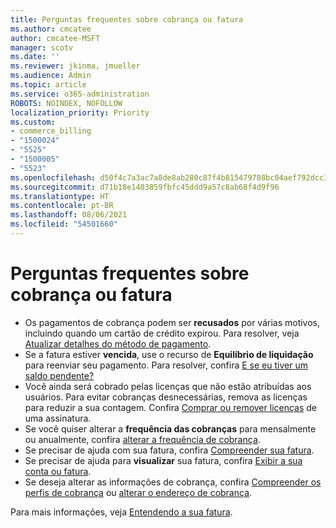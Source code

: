 ```yaml
---
title: Perguntas frequentes sobre cobrança ou fatura
ms.author: cmcatee
author: cmcatee-MSFT
manager: scotv
ms.date: ''
ms.reviewer: jkinma, jmueller
ms.audience: Admin
ms.topic: article
ms.service: o365-administration
ROBOTS: NOINDEX, NOFOLLOW
localization_priority: Priority
ms.custom:
- commerce_billing
- "1500024"
- "5525"
- "1500005"
- "5523"
ms.openlocfilehash: d50f4c7a3ac7a8de8ab280c87f4b815479788bc04aef792dcc3e503bed5b2f03
ms.sourcegitcommit: d71b18e1403859fbfc45ddd9a57c8ab68f4d9f96
ms.translationtype: HT
ms.contentlocale: pt-BR
ms.lasthandoff: 08/06/2021
ms.locfileid: "54501660"
---
```

# <a name="billing-or-invoice-faq"></a>Perguntas frequentes sobre cobrança ou fatura

- Os pagamentos de cobrança podem ser **recusados** por várias motivos, incluindo quando um cartão de crédito expirou. Para resolver, veja [Atualizar detalhes do método de pagamento](/microsoft-365/commerce/billing-and-payments/manage-payment-methods#update-payment-method-details).
- Se a fatura estiver **vencida**, use o recurso de **Equilíbrio de liquidação** para reenviar seu pagamento. Para resolver, confira [E se eu tiver um saldo pendente?](/microsoft-365/commerce/billing-and-payments/pay-for-your-subscription#what-if-i-have-an-outstanding-balance)
- Você ainda será cobrado pelas licenças que não estão atribuídas aos usuários. Para evitar cobranças desnecessárias, remova as licenças para reduzir a sua contagem. Confira [Comprar ou remover licenças](/microsoft-365/commerce/licenses/buy-licenses) de uma assinatura.
- Se você quiser alterar a **frequência das cobranças** para mensalmente ou anualmente, confira [alterar a frequência de cobrança](/microsoft-365/commerce/billing-and-payments/change-payment-frequency).
- Se precisar de ajuda com sua fatura, confira [Compreender sua fatura](/microsoft-365/commerce/billing-and-payments/understand-your-invoice2).
- Se precisar de ajuda para **visualizar** sua fatura, confira [Exibir a sua conta ou fatura](/microsoft-365/commerce/billing-and-payments/view-your-bill-or-invoice).
- Se deseja alterar as informações de cobrança, confira [Compreender os perfis de cobrança](/microsoft-365/commerce/billing-and-payments/manage-billing-profiles) ou [alterar o endereço de cobrança](/microsoft-365/commerce/billing-and-payments/change-your-billing-addresses).

Para mais informações, veja [Entendendo a sua fatura](/microsoft-365/commerce/billing-and-payments/understand-your-invoice2).